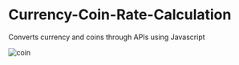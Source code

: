 # Currency-Coin-Rate-Calculation
Converts currency and coins through APIs using Javascript


![coin](https://github.com/sahinkaraoglu/Currency-Coin-Rate-Calculation/assets/76259114/9df0b3c1-1cf4-4b18-b62d-9864400a6da9)

